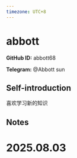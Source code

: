 ```yaml
---
timezone: UTC+8
---
```


# abbott

**GitHub ID:** abbott68

**Telegram:** @Abbott sun

## Self-introduction

喜欢学习新的知识

## Notes

<!-- Content_START -->

# 2025.08.03


<!-- Content_END -->
